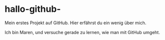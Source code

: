 # hallo-github-
Mein  erstes Projekt auf GitHub. Hier erfährst du ein wenig über mich.

Ich bin Maren, und versuche gerade zu lernen, wie man mit GitHub umgeht.

